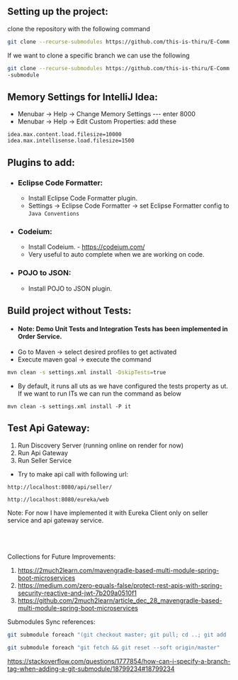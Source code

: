 ## Setting up the project:
clone the repository with the following command
```bash
git clone --recurse-submodules https://github.com/this-is-thiru/E-Comm.git
```
If we want to clone a specific branch we can use the following
```bash
git clone --recurse-submodules https://github.com/this-is-thiru/E-Comm.git --branch git
-submodule
```

## Memory Settings for IntelliJ Idea:
* Menubar -> Help -> Change Memory Settings --- enter 8000
* Menubar -> Help -> Edit Custom Properties: add these
```
idea.max.content.load.filesize=10000
idea.max.intellisense.load.filesize=1500
```

## Plugins to add:
* ###  Eclipse Code Formatter:
  * Install Eclipse Code Formatter plugin.
  * Settings -> Eclipse Code Formatter -> set Eclipse Formatter config to ```Java Conventions```
* ###  Codeium:
    * Install Codeium. - https://codeium.com/
    * Very useful to auto complete when we are working on code.
* ###  POJO to JSON:
    * Install POJO to JSON plugin.

## Build project without Tests:
* #### Note: Demo Unit Tests and Integration Tests has been implemented in Order Service.
* Go to Maven -> select desired profiles to get activated
* Execute maven goal -> execute the command
```bash
mvn clean -s settings.xml install -DskipTests=true
```
* By default, it runs all uts as we have configured the tests property as ut. If we want to run ITs we can run the command as below
```
mvn clean -s settings.xml install -P it
```


## Test Api Gateway:

1. Run Discovery Server (running online on render for now)
2. Run Api Gateway
3. Run Seller Service
* Try to make api call with following url:
```angular2html
http://localhost:8080/api/seller/
```
```angular2html
http://localhost:8080/eureka/web
```
Note: For now I have implemented it with Eureka Client only on seller service and api gateway service.



\
\
\
Collections for Future Improvements:
1. https://2much2learn.com/mavengradle-based-multi-module-spring-boot-microservices
2. https://medium.com/zero-equals-false/protect-rest-apis-with-spring-security-reactive-and-jwt-7b209a0510f1
3. https://github.com/2much2learn/article_dec_28_mavengradle-based-multi-module-spring-boot-microservices



Submodules Sync references:
```bash
git submodule foreach "(git checkout master; git pull; cd ..; git add '$path'; git commit -m 'Submodule Sync')"
```

```bash
git submodule foreach "git fetch && git reset --soft origin/master"   
```


https://stackoverflow.com/questions/1777854/how-can-i-specify-a-branch-tag-when-adding-a-git-submodule/18799234#18799234

